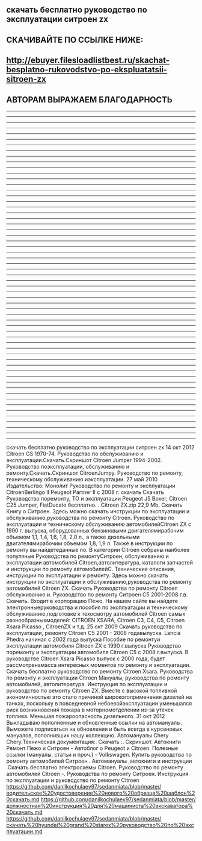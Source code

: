 скачать бесплатно руководство по эксплуатации ситроен zx
--------------------------------------------------
СКАЧИВАЙТЕ ПО ССЫЛКЕ НИЖЕ:
--------------------------------------------------
http://ebuyer.filesloadlistbest.ru/skachat-besplatno-rukovodstvo-po-ekspluatatsii-sitroen-zx
--------------------------------------------------
АВТОРАМ ВЫРАЖАЕМ БЛАГОДАРНОСТЬ
--------------------------------------------------
--------------------------------------------------
--------------------------------------------------
--------------------------------------------------
--------------------------------------------------
--------------------------------------------------
--------------------------------------------------
--------------------------------------------------
--------------------------------------------------
--------------------------------------------------
--------------------------------------------------
--------------------------------------------------
--------------------------------------------------
--------------------------------------------------
--------------------------------------------------
--------------------------------------------------
--------------------------------------------------
--------------------------------------------------
--------------------------------------------------
--------------------------------------------------
--------------------------------------------------
--------------------------------------------------
--------------------------------------------------
--------------------------------------------------
--------------------------------------------------
--------------------------------------------------
--------------------------------------------------
--------------------------------------------------
--------------------------------------------------
--------------------------------------------------
--------------------------------------------------
--------------------------------------------------
--------------------------------------------------
--------------------------------------------------
--------------------------------------------------
--------------------------------------------------
--------------------------------------------------
--------------------------------------------------
--------------------------------------------------
--------------------------------------------------
--------------------------------------------------
--------------------------------------------------
--------------------------------------------------
--------------------------------------------------
--------------------------------------------------
--------------------------------------------------
--------------------------------------------------
--------------------------------------------------
--------------------------------------------------
--------------------------------------------------
--------------------------------------------------
--------------------------------------------------
--------------------------------------------------
--------------------------------------------------
--------------------------------------------------
--------------------------------------------------
--------------------------------------------------
--------------------------------------------------
--------------------------------------------------
--------------------------------------------------
скачать бесплатно руководство по эксплуатации ситроен zx 14 окт 2012  Citroen GS 1970-74. Руководство по обслуживанию и эксплуатации.Скачать.Cкриншот Citroen Jumper 1994-2002. Руководство поэксплуатации, обслуживанию и ремонту.Скачать.Cкриншот CitroenJumpy. Руководство по ремонту, техническому обслуживанию иэксплуатации. 27 май 2010  Издательство: Монолит Руководство по ремонту и эксплуатации CitroenBerlingo II  Peugeot Partner II с 2008 г. скачать  Скачать Руководство поремонту, ТО и эксплуатации Peugeot J5 Boxer, Citroen C25 Jumper, FiatDucato бесплатно. . Citroen ZX.zip 22,9 Mb. Скачать Книгу о Ситроен. Здесь можно скачать инструкции по эксплуатации и обслуживанию,руководства по ремонту Citroen. Руководство по эксплуатации и техническому обслуживанию автомобилейCitroen ZX с 1990 г. выпуска, оборудованных бензиновыми двигателямирабочим объемом 1,1, 1,4, 1,6, 1,8, 2,0 л., а также дизельными двигателямирабочим объемом 1,8, 1,9 л. Также в инструкции по ремонту вы найдетеданные по. В категории Citroen собраны наиболее популяные Руководства по ремонтуСитроен, обслуживанию и эксплуатации автомобилей Citroen,автолитература, каталоги запчастей и инструкции по ремонту автомобилейС. Технические описания, инструкции по эксплуатации и ремонту. Здесь можно скачать инструкции по эксплуатации и обслуживанию,руководства по ремонту автомобилей Citroen ZX. Скачать Руководства по ремонту Citroen обслуживанию и. Руководство по ремонту Ситроен С5 2001-2008 г.в.  Скачать. Входит в корпорацию Пежо. На нашем сайте вы найдете электронныеруководства и пособия по эксплуатации и техническому обслуживанию,подготовке к техосмотру автомобилей Citroen самых разнообразныхмоделей: CITROEN XSARA, Citroen С3, С4, С5, Citroen Xsara Picasso , CitroenZX и т.д. 25 окт 2009  Скачать руководство по эксплуатации, ремонту Citroen С5 2001 - 2008 годавыпуска.  Lancia Phedra начиная с 2002 года выпуска  Пособие по ремонтуи эксплуатации автомобиля Citroen ZX с 1990 г.выпуска  Руководство поремонту и эксплуатации автомобиля Citroen C5 с 2008 г.выпуска. В руководстве Citroen Xsara Picasso выпуск с 2000 года, будет рассмотренамасса интересных моментов по ремонту и эксплуатации. Скачать бесплатно руководство по ремонту Citroen Xsara. Руководства по ремонту и эксплуатации Citroen
Мануалы, руководства по ремонту автомобилей, автолитература. Инструкция по эксплуатации и руководство по ремонту Citroen ZX. Вместе с высокой топливной экономичностью это стало причиной широкогоприменения дизелей на танках, поскольку в повседневной небоевойэксплуатации уменьшался риск возникновения пожара в моторномотделении из-за утечек топлива. Меньшая пожароопасность дизельного. 31 окт 2012  Выкладываю пополненные и обновленные ссылки на автомануалы. Выможете подписаться на обновления  и быть всегда в курсеновых мануалов, пополнивших нашу коллекцию. Автомануалы Chery Chery.Техническая документация:. Скачать :. Cкриншот. Автокниги  Ремонт Пежо и Ситроен - Автоблог о Peugeot и Citroen. Полезные ссылки (мануалы, статьи и проч.) - Volkswagen. Купить руководства по ремонту автомобилей Ситроен . Автомануалы ,автокниги и инструкции .Скачать бесплатно электросхемы Citroen. Руководство по ремонту автомобилей Citroen -. Руководства по ремонту Ситроен. Инструкция по эксплуатации и руководство по ремонту Citroen
https://github.com/danilkochulaev97/sedanmiata/blob/master/водительское%20удостоверение%20нового%20образца%20шаблон%20скачать.md
https://github.com/danilkochulaev97/sedanmiata/blob/master/должностная%20инструкция%20для%20машиниста%20экскаватора%20скачать.md
https://github.com/danilkochulaev97/sedanmiata/blob/master/скачать%20hyundai%20grand%20starex%20руководство%20по%20эксплуатации.md
